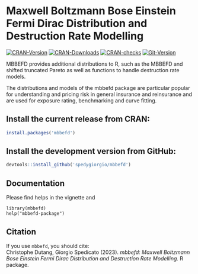 # Maxwell Boltzmann Bose Einstein Fermi Dirac Distribution and Destruction Rate Modelling

[![CRAN-Version](http://www.r-pkg.org/badges/version/mbbefd)](https://cran.r-project.org/package=mbbefd) 
[![CRAN-Downloads](http://cranlogs.r-pkg.org/badges/last-month/mbbefd)](https://cran.r-project.org/package=mbbefd)
[![CRAN-checks](https://badges.cranchecks.info/summary/mbbefd.svg)](https://cran.r-project.org/web/checks/check_results_mbbefd.html)
[![Git-Version](https://img.shields.io/badge/devel%20version-0.8.11-red.svg)](https://github.com/spedygiorgio/mbbefd)

MBBEFD provides additional distributions to R, such as the MBBEFD and shifted truncated Pareto as well as functions to handle destruction rate models. 

The distributions and models of the mbbefd package are particular popular for understanding and pricing risk in general insurance and reinsurance and are used for exposure rating, benchmarking and curve fitting.

## Install the current release from CRAN:
```r
install.packages('mbbefd')
```

## Install the development version from GitHub:
```r
devtools::install_github('spedygiorgio/mbbefd')
```

## Documentation

Please find helps in the vignette and 
```
library(mbbefd)
help("mbbefd-package")
```

## Citation

If you use `mbbefd`, you should cite: <br />
Christophe Dutang, Giorgio Spedicato (2023). 
*mbbefd: Maxwell Boltzmann Bose Einstein Fermi Dirac Distribution and Destruction Rate Modelling.*
R package.
